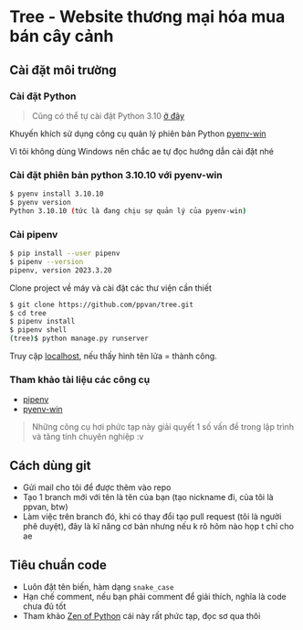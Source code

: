 # Tree - Website thương mại hóa mua bán cây cảnh

## Cài đặt môi trường

### Cài đặt Python
> Cũng có thể tự cài đặt Python 3.10 [ở đây](https://www.python.org/downloads/windows/)

Khuyến khích sử dụng công cụ quản lý phiên bản Python [pyenv-win](https://github.com/pyenv-win/pyenv-win)

Vì tôi không dùng Windows nên chắc ae tự đọc hướng dẫn cài đặt nhé

### Cài đặt phiên bản python 3.10.10 với pyenv-win

```bash
$ pyenv install 3.10.10
$ pyenv version
Python 3.10.10 (tức là đang chịu sự quản lý của pyenv-win)
```

### Cài pipenv

```bash
$ pip install --user pipenv
$ pipenv --version
pipenv, version 2023.3.20
```

Clone project về máy và cài đặt các thư viện cần thiết

```bash
$ git clone https://github.com/ppvan/tree.git
$ cd tree
$ pipenv install
$ pipenv shell
(tree)$ python manage.py runserver
```

Truy cập [localhost](http://localhost:8000/), nếu thấy hình tên lửa = thành công.


### Tham khảo tài liệu các công cụ
- [pipenv](https://pipenv.pypa.io/en/latest/)
- [pyenv-win](https://github.com/pyenv-win/pyenv-win)

> Những công cụ hơi phức tạp này giải quyết 1 số vấn đề trong lập trình và tăng tính chuyên nghiệp :v

## Cách dùng git
- Gửi mail cho tôi để được thêm vào repo
- Tạo 1 branch mới với tên là tên của bạn (tạo nickname đi, của tôi là ppvan, btw)
- Làm việc trên branch đó, khi có thay đổi tạo pull request (tôi là người phê duyệt), đây là kĩ năng cơ bản nhưng nếu k rõ hôm nào họp t chỉ cho ae

## Tiêu chuẩn code
- Luôn đặt tên biến, hàm dạng `snake_case`
- Hạn chế comment, nếu bạn phải comment để giải thích, nghĩa là code chưa đủ tốt
- Tham khảo [Zen of Python](https://github.com/zedr/clean-code-python) cái này rất phức tạp, đọc sơ qua thôi